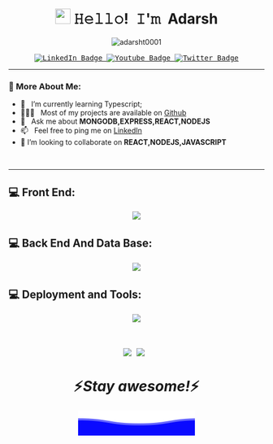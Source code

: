 <!-- Title -->
<h1 align="center" title="...and I'm happy to see you here :)"> 
<img src="https://user-images.githubusercontent.com/111223900/212957409-9481f82e-c13e-44af-815c-38835db85311.gif" width="30px" height="30px" /> 𝙷𝚎𝚕𝚕𝚘! 𝙸'𝚖 Adarsh
</h1>

<!-- Profile-Views -->
<p align="center">
<img src="https://komarev.com/ghpvc/?username=adarsht0001&style=for-the-badge&label=Visitors" alt="adarsht0001"/>
</p>

<!-- Socials -->
<p align="center">
<kbd>
  <a href="https://www.linkedin.com/in/adarsh-t-629bba255/">
    <img src="https://img.shields.io/badge/LinkedIn-blue?style=for-the-badge&logo=linkedin&logoColor=white" alt="LinkedIn Badge"/>
  </a>
  <a href="https://telegram.me/Someonewithoutabrain">
    <img src="https://img.shields.io/badge/Telegram-blue?style=for-the-badge&logo=Telegram&logoColor=white" alt="Youtube Badge"/>
  </a>
  <a href="https://twitter.com/AdarshT78011776">
    <img src="https://img.shields.io/badge/Twitter-blue?style=for-the-badge&logo=twitter&logoColor=white" alt="Twitter Badge"/>
  </a>
</kbd>
</p>

<hr />
  
### 🧐 More About Me:

-   🌱 &nbsp; I’m currently learning Typescript;
-   👨🏻‍💻 &nbsp; Most of my projects are available on [Github](https://github.com/adarsht0001?tab=repositories)
-   💬 &nbsp; Ask me about **MONGODB,EXPRESS,REACT,NODEJS**
-   📫 &nbsp; Feel free to ping me on [LinkedIn](https://www.linkedin.com/in/adarsh-t-629bba255/)
-   👯 I’m looking to collaborate on **REACT,NODEJS,JAVASCRIPT**

<br>

<hr />

## 💻 Front End:

<p align="center">
  <a href="https://skillicons.dev">
    <img src="https://skillicons.dev/icons?i=html,css,js,react,tailwind,bootstrap,vite,materialui,redux" />
  </a>
</p>

## 💻 Back End And Data Base:

<p align="center">
  <a href="https://skillicons.dev">
    <img src="https://skillicons.dev/icons?i=nodejs,express,ts,nextjs,mongodb,dynamodb,postgres,firebase,redis" />
  </a>
</p>

## 💻 Deployment and Tools:

<p align="center">
  <a href="https://skillicons.dev">
    <img src="https://skillicons.dev/icons?i=aws,vercel,githubactions,cloudflare,nginx,linux,bash,git,postman,vscode,figma" />
  </a>
</p>

<br/>
<br/>

<div style="display: flex; justify-content: center; flex-wrap: wrap; align-items:center">
    <img src="https://github-readme-stats.vercel.app/api?username=adarsht0001&theme=dark&hide_border=false&include_all_commits=false&count_private=false" style="margin-right: 10px;">
    <!-- <img src="https://github-readme-stats.vercel.app/api/top-langs/?username=adarsht0001&theme=dark&hide_border=false&include_all_commits=false&count_private=false&layout=compact"> -->
    <img src="https://github-readme-streak-stats.herokuapp.com/?user=adarsht0001&theme=dark&hide_border=false" style="margin-right: 10px;">
</div>
<h1 align='center'>⚡️<i>Stay awesome!</i>⚡️</h1>

<p align="center">
        <img src="https://raw.githubusercontent.com/adarsht0001/adarsht0001/main/svg/Bottom.svg?token=GHSAT0AAAAAACBKGUJ3NJFIQPJFN2443AQOZBYPJCA" alt="Bottom" />
</p>

